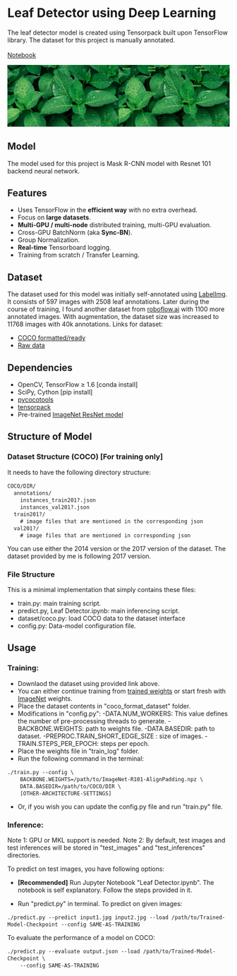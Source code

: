 
# Leaf Detector using Deep Learning

The leaf detector model is created using Tensorpack built upon TensorFlow library. The dataset for this project is manually annotated.<br><br>
[Notebook](https://github.com/aman1931998/leaf-detector-using-deep-learning/blob/main/Leaf%20Detector.ipynb)

<img class="fit" src="https://raw.githubusercontent.com/aman1931998/leaf-detector-using-deep-learning/main/model_outputs.png">

## Model
The model used for this project is Mask R-CNN model with Resnet 101 backend neural network. 

## Features

- Uses TensorFlow in the **efficient way** with no extra overhead.
- Focus on **large datasets**.
- **Multi-GPU / multi-node** distributed training, multi-GPU evaluation.
- Cross-GPU BatchNorm (aka **Sync-BN**).
- Group Normalization.
- **Real-time** Tensorboard logging.
- Training from scratch / Transfer Learning.

## Dataset
The dataset used for this model was initially self-annotated using [LabelImg](https://pypi.org/project/labelImg/1.4.0/). It consists of 597 images with 2508 leaf annotations. Later during the course of training, I found another dataset from [roboflow.ai](https://roboflow.ai/) with 1100 more annotated images. 
With augmentation, the dataset size was increased to 11768 images with 40k annotations.
Links for dataset: 
- [COCO formatted/ready](https://drive.google.com/open?id=1l-knrWqArBp5qq6_c0QVlSUV0Us2By3g)
- [Raw data](https://drive.google.com/open?id=1pTZnbBiSbYZmZb_QPL5xx6Eau_e_mPcW)
## Dependencies
+ OpenCV, TensorFlow ≥ 1.6 [conda install]
+ SciPy, Cython [pip install]
+ [pycocotools](https://pypi.org/project/pycocotools/)
+ [tensorpack](https://github.com/tensorpack/tensorpack)
+ Pre-trained [ImageNet ResNet model](http://models.tensorpack.com/#FasterRCNN)

## Structure of Model

### Dataset Structure (COCO) [For training only]
It needs to have the following directory structure:
```
COCO/DIR/
  annotations/
    instances_train201?.json
    instances_val201?.json
  train201?/
    # image files that are mentioned in the corresponding json
  val201?/
    # image files that are mentioned in corresponding json
```
You can use either the 2014 version or the 2017 version of the dataset. The dataset provided by me is following 2017 version.

### File Structure

This is a minimal implementation that simply contains these files:
+ train.py: main training script.
+ predict.py, Leaf Detector.ipynb: main inferencing script.
+ dataset/coco.py: load COCO data to the dataset interface
+ config.py: Data-model configuration file.

## Usage

### Training: 
- Downlaod the dataset using provided link above.
- You can either continue training from [trained weights](https://drive.google.com/open?id=1FBD9hnooE6GiYqDMpwQ1SdAVneF3ZNh_) or start fresh with [ImageNet](http://models.tensorpack.com/FasterRCNN/ImageNet-R101-AlignPadding.npz) weights.
- Place the dataset contents in "coco_format_dataset" folder. 
- Modifications in "config.py":
-DATA.NUM_WORKERS: This value defines the number of pre-processing threads to generate. 
-BACKBONE.WEIGHTS: path to weights file.
-DATA.BASEDIR: path to dataset.
-PREPROC.TRAIN_SHORT_EDGE_SIZE : size of images.
-TRAIN.STEPS_PER_EPOCH: steps per epoch.
- Place the weights file in "train_log" folder.
- Run the following command in the terminal:
```
./train.py --config \
    BACKBONE.WEIGHTS=/path/to/ImageNet-R101-AlignPadding.npz \
    DATA.BASEDIR=/path/to/COCO/DIR \
    [OTHER-ARCHITECTURE-SETTINGS]
```
- Or, if you wish you can update the config.py file and run "train.py" file.

### Inference: 

Note 1: GPU or MKL support is needed.
Note 2: By default, test images and test inferences will be stored in "test_images" and "test_inferences" directories. 

To predict on test images, you have following options:
- **[Recommended]** Run Jupyter Notebook "Leaf Detector.ipynb".
The notebook is self explanatory. Follow the steps provided in it.

- Run "predict.py" in terminal.
To predict on given images:
```
./predict.py --predict input1.jpg input2.jpg --load /path/to/Trained-Model-Checkpoint --config SAME-AS-TRAINING
```
To evaluate the performance of a model on COCO:
```
./predict.py --evaluate output.json --load /path/to/Trained-Model-Checkpoint \
    --config SAME-AS-TRAINING
```

